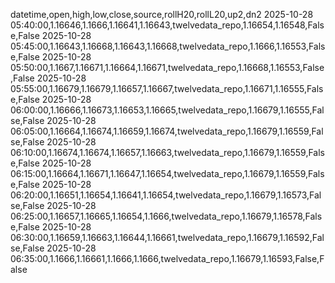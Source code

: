 datetime,open,high,low,close,source,rollH20,rollL20,up2,dn2
2025-10-28 05:40:00,1.16646,1.1666,1.16641,1.16643,twelvedata_repo,1.16654,1.16548,False,False
2025-10-28 05:45:00,1.16643,1.16668,1.16643,1.16668,twelvedata_repo,1.1666,1.16553,False,False
2025-10-28 05:50:00,1.1667,1.16671,1.16664,1.16671,twelvedata_repo,1.16668,1.16553,False,False
2025-10-28 05:55:00,1.16679,1.16679,1.16657,1.16667,twelvedata_repo,1.16671,1.16555,False,False
2025-10-28 06:00:00,1.16666,1.16673,1.16653,1.16665,twelvedata_repo,1.16679,1.16555,False,False
2025-10-28 06:05:00,1.16664,1.16674,1.16659,1.16674,twelvedata_repo,1.16679,1.16559,False,False
2025-10-28 06:10:00,1.16674,1.16674,1.16657,1.16663,twelvedata_repo,1.16679,1.16559,False,False
2025-10-28 06:15:00,1.16664,1.16671,1.16647,1.16654,twelvedata_repo,1.16679,1.16559,False,False
2025-10-28 06:20:00,1.16651,1.16654,1.16641,1.16654,twelvedata_repo,1.16679,1.16573,False,False
2025-10-28 06:25:00,1.16657,1.16665,1.16654,1.1666,twelvedata_repo,1.16679,1.16578,False,False
2025-10-28 06:30:00,1.16659,1.16663,1.16644,1.16661,twelvedata_repo,1.16679,1.16592,False,False
2025-10-28 06:35:00,1.1666,1.16661,1.1666,1.1666,twelvedata_repo,1.16679,1.16593,False,False
